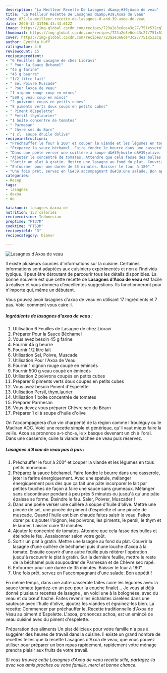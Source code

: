 ```yaml
---
description: "La Meilleur Recette De Lasagnes d&amp;#39;Axoa de veau"
title: "La Meilleur Recette De Lasagnes d&amp;#39;Axoa de veau"
slug: 832-la-meilleur-recette-de-lasagnes-d-and-39-axoa-de-veau
date: 2020-12-31T06:43:43.612Z
image: https://img-global.cpcdn.com/recipes/723a2e3e6ce43c27/751x532cq70/lasagnes-daxoa-de-veau-photo-principale-de-la-recette.jpg
thumbnail: https://img-global.cpcdn.com/recipes/723a2e3e6ce43c27/751x532cq70/lasagnes-daxoa-de-veau-photo-principale-de-la-recette.jpg
cover: https://img-global.cpcdn.com/recipes/723a2e3e6ce43c27/751x532cq70/lasagnes-daxoa-de-veau-photo-principale-de-la-recette.jpg
author: Cynthia Huff
ratingvalue: 4.6
reviewcount: 15
recipeingredient:
- "6 Feuilles de Lasagne de chez Lioravi"
- " Pour la Sauce Bchamel"
- "45 g farine"
- "45 g beurre"
- "1/2 litre lait"
- " Sel Poivre Muscade"
- " Pour lAxoa de Veau"
- "1 oignon rouge coup en mincs"
- "500 g veau coup en mincs"
- "2 poivrons coups en petits cubes"
- "8 piments verts doux coups en petits cubes"
- " Piment dEspelette"
- " Persil thymlaurier"
- "1 boîte concentre de tomates"
- " Parmesan"
- " Chvre sec du Barn"
- "1 cl  soupe dhuile dolive"
recipeinstructions:
- "Préchauffer le four à 200° et couper la viande et les légumes en tous petits morceaux."
- "Préparez la sauce béchamel. Faire fondre le beurre dans une casserole, jeter la farine énergiquement. Avec une spatule, mélanger énergiquement puis dés que ça fait une pâte incorporer le lait par petites touches de façon à faire une sauce sans grumeaux. Mélanger sans discontinuer pendant à peu prés 5 minutes ou jusqu&#39;à qu&#39;une pâte épaisse se forme. Éteindre le fau. Saler, Poivrer, Muscader !"
- "Dans une poêle verser une cuillère à soupe d&#39;huile d&#39;olive. Mettre une pincée de sel, une pincée de piment d&#39;espelette et une pincée de muscade. Quand l&#39;huile est bien chaude faites saisir le veau. Faites dorer puis ajouter l&#39;oignon, les poivrons, les piments, le persil, le thym et le laurier. Laisser cuire 10 minutes."
- "Ajouter le concentré de tomates. Attendre que cela fasse des bulles et éteindre le feu. Assaisonner selon votre goût."
- "Sortir un plat à gratin. Mettre une lasagne au fond du plat. Couvrir la lasagne d&#39;une cuillère de béchamel puis d&#39;une louche d&#39;axoa à la tomate. Ensuite couvrir d&#39;une autre feuille puis réitérer l&#39;opération jusqu&#39;à recouvrir le plat à gratin. Sur la dernière feuille, mettre le reste de la béchamel puis soupoudrer de Parmesan et de Chèvre sec rapé."
- "Enfourner pour une durée de 35 minutes. Baisser le four à 180°."
- "Une fois prêt, servez en l&#39;accompagnant d&#39;une salade. Bon appétit !"
categories:
- Resep
tags:
- lasagnes
- daxoa
- de

katakunci: lasagnes daxoa de 
nutrition: 153 calories
recipecuisine: Indonesian
preptime: "PT37M"
cooktime: "PT53M"
recipeyield: "3"
recipecategory: Dinner

---
```



![Lasagnes d&#39;Axoa de veau](https://img-global.cpcdn.com/recipes/723a2e3e6ce43c27/751x532cq70/lasagnes-daxoa-de-veau-photo-principale-de-la-recette.jpg)

Il existe plusieurs sources d'informations sur la cuisine. Certaines informations sont adaptées aux cuisiniers expérimentés et non à l'individu typique. Il peut être déroutant de parcourir tous les détails disponibles. La bonne nouvelle est que cette recette de <strong> Lasagnes d&#39;Axoa de veau </strong> est facile à réaliser et vous donnera d’excellentes suggestions. Ils fonctionneront pour n'importe qui, même un débutant.

<!--inarticleads1-->

Vous pouvez avoir lasagnes d&#39;axoa de veau en utilisant 17 Ingrédients et 7 pas. Voici comment vous cuire il.

##### Ingrédients de lasagnes d&#39;axoa de veau :

1. Utilisation 6 Feuilles de Lasagne de chez Lioravi
1. Préparer  Pour la Sauce Béchamel
1. Vous avez besoin 45 g farine
1. Fournir 45 g beurre
1. Fournir 1/2 litre lait
1. Utilisation  Sel, Poivre, Muscade
1. Utilisation  Pour l&#39;Axoa de Veau
1. Fournir 1 oignon rouge coupé en émincés
1. Fournir 500 g veau coupé en émincés
1. Utilisation 2 poivrons coupés en petits cubes
1. Préparer 8 piments verts doux coupés en petits cubes
1. Vous avez besoin  Piment d&#39;Espelette
1. Utilisation  Persil, thym,laurier
1. Utilisation 1 boîte concentrée de tomates
1. Préparer  Parmesan
1. Vous devez vous préparer  Chèvre sec du Béarn
1. Préparer 1 cl à soupe d&#39;huile d&#39;olive


On l&#39;accompagnera d&#39;un vin charpenté de la région comme l&#39;Irouléguy ou le Madiran AOC. Voici une recette simple et générique, qu&#39;il vaut mieux faire la veille. Axoa se prononce a-t-cho-a, le x basque devenant un ch à l&#39;oral. Dans une casserole, cuire la viande hâchée de veau puis réservez. 

<!--inarticleads2-->

##### Lasagnes d&#39;Axoa de veau pas à pas :

1. Préchauffer le four à 200° et couper la viande et les légumes en tous petits morceaux.
1. Préparez la sauce béchamel. Faire fondre le beurre dans une casserole, jeter la farine énergiquement. Avec une spatule, mélanger énergiquement puis dés que ça fait une pâte incorporer le lait par petites touches de façon à faire une sauce sans grumeaux. Mélanger sans discontinuer pendant à peu prés 5 minutes ou jusqu&#39;à qu&#39;une pâte épaisse se forme. Éteindre le fau. Saler, Poivrer, Muscader !
1. Dans une poêle verser une cuillère à soupe d&#39;huile d&#39;olive. Mettre une pincée de sel, une pincée de piment d&#39;espelette et une pincée de muscade. Quand l&#39;huile est bien chaude faites saisir le veau. Faites dorer puis ajouter l&#39;oignon, les poivrons, les piments, le persil, le thym et le laurier. Laisser cuire 10 minutes.
1. Ajouter le concentré de tomates. Attendre que cela fasse des bulles et éteindre le feu. Assaisonner selon votre goût.
1. Sortir un plat à gratin. Mettre une lasagne au fond du plat. Couvrir la lasagne d&#39;une cuillère de béchamel puis d&#39;une louche d&#39;axoa à la tomate. Ensuite couvrir d&#39;une autre feuille puis réitérer l&#39;opération jusqu&#39;à recouvrir le plat à gratin. Sur la dernière feuille, mettre le reste de la béchamel puis soupoudrer de Parmesan et de Chèvre sec rapé.
1. Enfourner pour une durée de 35 minutes. Baisser le four à 180°.
1. Une fois prêt, servez en l&#39;accompagnant d&#39;une salade. Bon appétit !


En même temps, dans une autre casserole faîtes cuire les légumes avec la sauce tomate (gardez-en un peu pour la couche finale)… Je vous ai déjà donné plusieurs recettes de lasagne , en voici une à la bolognèse, avec du veau et du bœuf haché. Faites revenir les échalotes ciselées dans une sauteuse avec l&#39;huile d&#39;olive, ajoutez les viandes et égrainez-les bien. La recette: Commencer par préchauffer le. Recette traditionnelle d&#39;Axoa de Veau au piment d&#39;Espelette. L&#39;axoa, prononcez achoa, est un émincé de veau cuisiné avec du piment d&#39;espelette. 

<!--inarticleads1-->

<p>
Préparation des aliments Un plat délicieux pour votre famille n'a pas à suggérer des heures de travail dans la cuisine. Il existe un grand nombre de recettes telles que la recette Lasagnes d&#39;Axoa de veau, que vous pouvez utiliser pour préparer un bon repas rapidement, rapidement votre ménage prendra plaisir aux fruits de votre travail.
</p>

<p>
<i>Si vous trouvez cette Lasagnes d&#39;Axoa de veau recette utile, partagez-la avec vos amis proches ou votre famille, merci et bonne chance.</i>
</p>
